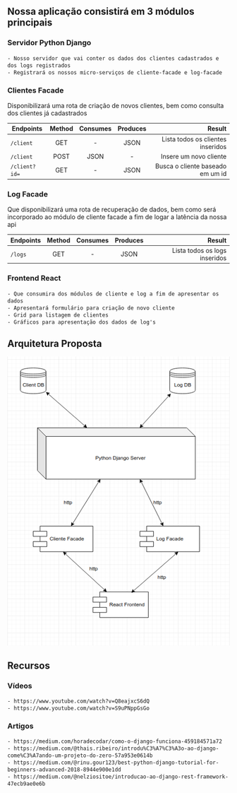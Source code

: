 ## Nossa aplicação consistirá em 3 módulos principais

### Servidor Python Django
    - Nosso servidor que vai conter os dados dos clientes cadastrados e dos logs registrados
    - Registrará os nossos micro-serviços de cliente-facade e log-facade

### Clientes Facade
Disponibilizará uma rota de criação de novos clientes, bem como consulta dos clientes já cadastrados

| Endpoints                              |   Method      | Consumes  |  Produces  |       Result                      |
| ---------------------------------------|:-------------:|:---------:|:----------:|----------------------------------:|
| `/client`                              |    GET        |     -     |    JSON    |Lista todos os clientes inseridos  |
| `/client`                              |    POST       |   JSON    |     -      |Insere um novo cliente             |
| `/client?id=`                          |    GET        |    -      |    JSON    |Busca o cliente baseado em um id   |

### Log Facade
Que disponibilizará uma rota de recuperação de dados, bem como será incorporado ao módulo de cliente facade a fim de logar a latência da nossa api

| Endpoints                              |   Method      | Consumes  |  Produces  |       Result                  |
| ---------------------------------------|:-------------:|:---------:|:----------:|------------------------------:|
| `/logs`                                |    GET        |     -     |    JSON    |Lista todos os logs inseridos  |

### Frontend React 
    - Que consumira dos módulos de cliente e log a fim de apresentar os dados
    - Apresentará formulário para criação de novo cliente
    - Grid para listagem de clientes
    - Gráficos para apresentação dos dados de log's

## Arquitetura Proposta

![Arquitetura Proposta](images/arquitetura_v2.png) <BR>
  
 
## Recursos

### Vídeos
    - https://www.youtube.com/watch?v=Q8eajxcS6dQ
    - https://www.youtube.com/watch?v=S9uPNppGsGo

### Artigos
    - https://medium.com/horadecodar/como-o-django-funciona-459184571a72
    - https://medium.com/@thais.ribeiro/introdu%C3%A7%C3%A3o-ao-django-come%C3%A7ando-um-projeto-do-zero-57a953e0614b
    - https://medium.com/@rinu.gour123/best-python-django-tutorial-for-beginners-advanced-2018-8944e900e1dd
    - https://medium.com/@nelziositoe/introducao-ao-django-rest-framework-47ecb9ae0e6b



